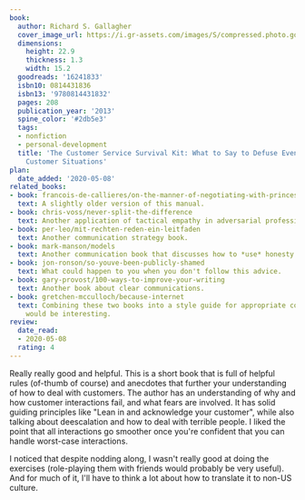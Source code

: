 ```yaml
---
book:
  author: Richard S. Gallagher
  cover_image_url: https://i.gr-assets.com/images/S/compressed.photo.goodreads.com/books/1358751606l/16241833._SX98_.jpg
  dimensions:
    height: 22.9
    thickness: 1.3
    width: 15.2
  goodreads: '16241833'
  isbn10: 0814431836
  isbn13: '9780814431832'
  pages: 208
  publication_year: '2013'
  spine_color: '#2db5e3'
  tags:
  - nonfiction
  - personal-development
  title: 'The Customer Service Survival Kit: What to Say to Defuse Even the Worst
    Customer Situations'
plan:
  date_added: '2020-05-08'
related_books:
- book: francois-de-callieres/on-the-manner-of-negotiating-with-princes
  text: A slightly older version of this manual.
- book: chris-voss/never-split-the-difference
  text: Another application of tactical empathy in adversarial professional interactions.
- book: per-leo/mit-rechten-reden-ein-leitfaden
  text: Another communication strategy book.
- book: mark-manson/models
  text: Another communication book that discusses how to *use* honesty.
- book: jon-ronson/so-youve-been-publicly-shamed
  text: What could happen to you when you don't follow this advice.
- book: gary-provost/100-ways-to-improve-your-writing
  text: Another book about clear communications.
- book: gretchen-mcculloch/because-internet
  text: Combining these two books into a style guide for appropriate communication
    would be interesting.
review:
  date_read:
  - 2020-05-08
  rating: 4
---
```


Really really good and helpful. This is a short book that is full of helpful rules (of-thumb of course) and anecdotes
that further your understanding of how to deal with customers. The author has an understanding of why and how customer
interactions fail, and what fears are involved. It has solid guiding principles like "Lean in and acknowledge your
customer", while also talking about deescalation and how to deal with terrible people. I liked the point that all
interactions go smoother once you're confident that you can handle worst-case interactions.

I noticed that despite nodding along, I wasn't really good at doing the exercises (role-playing them with friends would
probably be very useful). And for much of it, I'll have to think a lot about how to translate it to non-US culture.
